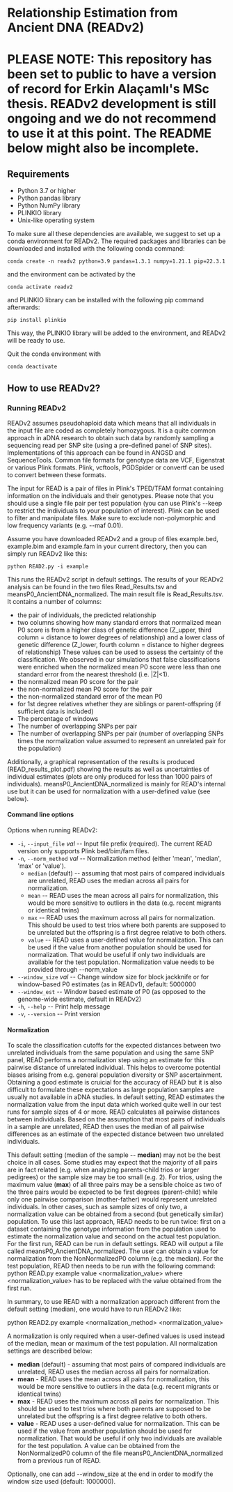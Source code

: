 # Relationship Estimation from Ancient DNA (READv2) #

# PLEASE NOTE: This repository has been set to public to have a version of record for Erkin Alaçamlı's MSc thesis. READv2 development is still ongoing and we do not recommend to use it at this point. The README below might also be incomplete. #

## Requirements ##

* Python 3.7 or higher
* Python pandas library
* Python NumPy library
* PLINKIO library
* Unix-like operating system

To make sure all these dependencies are available, we suggest to set up a conda environment for READv2. The required packages and libraries can be downloaded and installed with the following conda command:

    conda create -n readv2 python=3.9 pandas=1.3.1 numpy=1.21.1 pip=22.3.1
and the environment can be activated by the

    conda activate readv2
and PLINKIO library can be installed with the following pip command afterwards:

    pip install plinkio
This way, the PLINKIO library will be added to the environment, and READv2 will be ready to use.

Quit the conda environment with

    conda deactivate
  

## How to use READv2? ##

### Running READv2 ###

READv2 assumes pseudohaploid data which means that all individuals in the input file are coded as completely homozygous. It is a quite common approach in aDNA research to obtain such data by randomly sampling a sequencing read per SNP site (using a pre-defined panel of SNP sites). Implementations of this approach can be found in ANGSD and SequenceTools. Common file formats for genotype data are VCF, Eigenstrat or various Plink formats. Plink, vcftools, PGDSpider or convertf can be used to convert between these formats.

The input for READ is a pair of files in Plink's TPED/TFAM format containing information on the individuals and their genotypes. Please note that you should use a single file pair per test population (you can use Plink's --keep to restrict the individuals to your population of interest). Plink can be used to filter and manipulate files. Make sure to exclude non-polymorphic and low frequency variants (e.g. --maf 0.01).

Assume you have downloaded READv2 and a group of files example.bed, example.bim and example.fam in your current directory, then you can simply run READv2 like this:

    python READ2.py -i example 

This runs the READv2 script in default settings. The results of your READv2 analysis can be found in the two files Read_Results.tsv and meansP0_AncientDNA_normalized. The main result file is Read_Results.tsv. It contains a number of columns: 
 * the pair of individuals, the predicted relationship
 * two columns showing how many standard errors that normalized mean P0 score is from a higher class of genetic difference (Z_upper, third column = distance to lower degrees of relationship) and a lower class of genetic difference (Z_lower, fourth column = distance to higher degrees of relationship) These values can be used to assess the certainty of the classification. We observed in our simulations that false classifications were enriched when the normalized mean P0 score were less than one standard error from the nearest threshold (i.e. |Z|<1).
 * the normalized mean P0 score for the pair  
 * the non-normalized mean P0 score for the pair
 * the non-normalized standard error of the mean P0
 * for 1st degree relatives whether they are siblings or parent-offspring (if sufficient data is included)
 * The percentage of windows
 * The number of overlapping SNPs per pair
 * The number of overlapping SNPs per pair (number of overlapping SNPs times the normalization value assumed to represent an unrelated pair for the population)

Additionally, a graphical representation of the results is produced (READ_results_plot.pdf) showing the results as well as uncertainties of individual estimates (plots are only produced for less than 1000 pairs of individuals). meansP0_AncientDNA_normalized is mainly for READ's internal use but it can be used for normalization with a user-defined value (see below).

#### Command line options ####

Options when running READv2:

* `-i`, `--input_file` *val* -- Input file prefix (required). The current READ version only supports Plink bed/bim/fam files.
* `-n`, `--norm_method` *val* -- Normalization method (either 'mean', 'median', 'max' or 'value').
   * `median` (default) -- assuming that most pairs of compared individuals are unrelated, READ uses the median across all pairs for normalization.
   * `mean` -- READ uses the mean across all pairs for normalization, this would be more sensitive to outliers in the data (e.g. recent migrants or identical twins)
   * `max` -- READ uses the maximum across all pairs for normalization. This should be used to test trios where both parents are supposed to be unrelated but the offspring is a first degree relative to both others.
   * `value` -- READ uses a user-defined value for normalization. This can be used if the value from another population should be used for normalization. That would be useful if only two individuals are available for the test population. Normalization value needs to be provided through --norm_value
* `--window_size` *val* -- Change window size for block jackknife or for window-based P0 estimates (as in READv1), default: 5000000
* `--window_est` -- Window based estimate of P0 (as opposed to the genome-wide estimate, default in READv2)
* `-h`, `--help` -- Print help message
* `-v`, `--version` -- Print version

#### Normalization ####

To scale the classification cutoffs for the expected distances between two unrelated individuals from the same population and using the same SNP panel, READ performs a normalization step using an estimate for this pairwise distance of unrelated individual. This helps to overcome potential biases arising from e.g. general population diversity or SNP ascertainment. Obtaining a good estimate is cruicial for the accuracy of READ but it is also difficult to formulate these expectations as large population samples are usually not available in aDNA studies. In default setting, READ estimates the normalization value from the input data which worked quite well in our test runs for sample sizes of 4 or more. READ calculates all pairwise distances between individuals. Based on the assumption that most pairs of individuals in a sample are unrelated, READ then uses the median of all pairwise differences as an estimate of the expected distance between two unrelated individuals.

This default setting (median of the sample -- **median**) may not be the best choice in all cases. Some studies may expect that the majority of all pairs are in fact related (e.g. when analyzing parents-child trios or larger pedigrees) or the sample size may be too small (e.g. 2). For trios, using the maximum value (**max**) of all three pairs may be a sensible choice as two of the three pairs would be expected to be first degrees (parent-child) while only one pairwise comparison (mother-father) would represent unrelated individuals. In other cases, such as sample sizes of only two, a normalization value can be obtained from a second (but genetically similar) population. To use this last approach, READ needs to be run twice: first on a dataset containing the genotype information from the population used to estimate the normalization value and second on the actual test population. For the first run, READ can be run in default settings. READ will output a file called meansP0_AncientDNA_normalized. The user can obtain a value for normalization from the NonNormalizedP0 column (e.g. the median). For the test population, READ then needs to be run with the following command: python READ.py example value <normalization_value> where <normalization_value> has to be replaced with the value obtained from the first run.

In summary, to use READ with a normalization approach different from the default setting (median), one would have to run READv2 like:

python READ2.py example <normalization_method> <normalization_value>

A normalization is only required when a user-defined values is used instead of the median, mean or maximum of the test population. All normalization settings are described below:

* **median** (default) - assuming that most pairs of compared individuals are unrelated, READ uses the median across all pairs for normalization.
* **mean** - READ uses the mean across all pairs for normalization, this would be more sensitive to outliers in the data (e.g. recent migrants or identical twins)
* **max** - READ uses the maximum across all pairs for normalization. This should be used to test trios where both parents are supposed to be unrelated but the offspring is a first degree relative to both others.
* **value** <val> - READ uses a user-defined value for normalization. This can be used if the value from another population should be used for normalization. That would be useful if only two individuals are available for the test population. A value can be obtained from the NonNormalizedP0 column of the file meansP0_AncientDNA_normalized from a previous run of READ.

Optionally, one can add --window_size <value> at the end in order to modify the window size used (default: 1000000).

